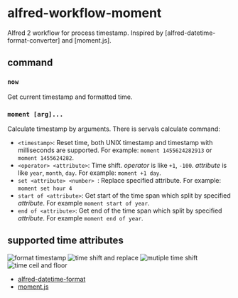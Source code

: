 # alfred-workflow-moment

Alfred 2 workflow for process timestamp. Inspired by [alfred-datetime-format-converter] and [moment.js].

## command

### `now`

Get current timestamp and formatted time.

### `moment [arg]...`

Calculate timestamp by arguments. There is servals calculate command:

* `<timestamp>`: Reset time, both UNIX timestamp and timestamp with milliseconds are supported. For example: `moment 1455624282913` or `moment 1455624282`.
* `<operator> <attribute>`: Time shift. *operator* is like `+1`, `-100`. *attribute* is like `year`, `month`, `day`. For example: `moment +1 day`.
* `set <attribute> <number> `: Replace specified attribute. For example: `moment set hour 4`
* `start of <attribute>`: Get start of the time span which split by specified *attribute*. For example `moment start of year`.
* `end of <attribute>`: Get end of the time span which split by specified *attribute*. For example `moment end of year`.

## supported time attributes

![format timestamp](https://raw.githubusercontent.com/perfectworks/screenshots/master/moment1.png)
![time shift and replace](https://raw.githubusercontent.com/perfectworks/screenshots/master/moment2.png)
![mutiple time shift](https://raw.githubusercontent.com/perfectworks/screenshots/master/moment2.png)
![time ceil and floor](https://raw.githubusercontent.com/perfectworks/screenshots/master/moment2.png)

* [alfred-datetime-format](https://github.com/mwaterfall/alfred-datetime-format-converter)
* [moment.js](http://momentjs.com)

